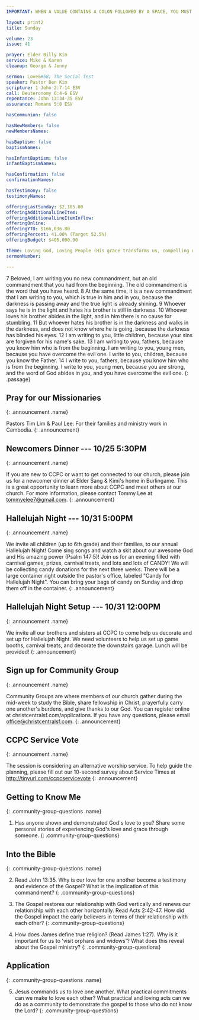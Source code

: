 ```yaml
---
IMPORTANT: WHEN A VALUE CONTAINS A COLON FOLLOWED BY A SPACE, YOU MUST USE &#58;

layout: print2
title: Sunday

volume: 23
issue: 41

prayer: Elder Billy Kim
service: Mike & Karen
cleanup: George & Jenny

sermon: Love&#58; The Social Test
speaker: Pastor Ben Kim
scripture: 1 John 2:7-14 ESV
call: Deuteronomy 6:4-6 ESV
repentance: John 13:34-35 ESV
assurance: Romans 5:8 ESV

hasCommunion: false

hasNewMembers: false
newMembersNames:

hasBaptism: false
baptismNames: 

hasInfantBaptism: false
infantBaptismNames: 

hasConfirmation: false
confirmationNames: 

hasTestimony: false
testimonyNames:

offeringLastSunday: $2,105.00
offeringAdditionalLineItem: 
offeringAdditionalLineItemInflow: 
offeringOnline: 
offeringYTD: $166,036.80
offeringPercent: 41.00% (Target 52.5%)
offeringBudget: $405,000.00

theme: Loving God, Loving People (His grace transforms us, compelling us to love others)
sermonNumber: 

---
```


7 Beloved, I am writing you no new commandment, but an old commandment that you had from the beginning. The old commandment is the word that you have heard. 8 At the same time, it is a new commandment that I am writing to you, which is true in him and in you, because the darkness is passing away and the true light is already shining. 9 Whoever says he is in the light and hates his brother is still in darkness. 10 Whoever loves his brother abides in the light, and in him there is no cause for stumbling. 11 But whoever hates his brother is in the darkness and walks in the darkness, and does not know where he is going, because the darkness has blinded his eyes. 12 I am writing to you, little children, because your sins are forgiven for his name's sake. 13 I am writing to you, fathers, because you know him who is from the beginning. I am writing to you, young men, because you have overcome the evil one. I write to you, children, because you know the Father. 14 I write to you, fathers, because you know him who is from the beginning. I write to you, young men, because you are strong, and the word of God abides in you, and you have overcome the evil one.
{: .passage}



## Pray for our Missionaries
{: .announcement .name}

Pastors Tim Lim & Paul Lee: For their families and ministry work in Cambodia.
{: .announcement}

## Newcomers Dinner --- 10/25 5:30PM
{: .announcement .name}

If you are new to CCPC or want to get connected to our church, please join us for a newcomer dinner at Elder Sang & Kimi's home in Burlingame. This is a great opportunity to learn more about CCPC and meet others at our church. For more information, please contact Tommy Lee at tommyelee7@gmail.com.
{: .announcement}

## Hallelujah Night --- 10/31 5:00PM
{: .announcement .name}

We invite all children (up to 6th grade) and their families, to our annual Hallelujah Night! Come sing songs and watch a skit about our awesome God and His amazing power (Psalm 147:5)! Join us for an evening filled with carnival games, prizes, carnival treats, and lots and lots of CANDY! We will be collecting candy donations for the next three weeks. There will be a large container right outside the pastor's office, labeled "Candy for Hallelujah Night". You can bring your bags of candy on Sunday and drop them off in the container.
{: .announcement}

## Hallelujah Night Setup --- 10/31 12:00PM
{: .announcement .name}

We invite all our brothers and sisters at CCPC to come help us decorate and set up for Hallelujah Night. We need volunteers to help us set up game booths, carnival treats, and decorate the downstairs garage.  Lunch will be provided! 
{: .announcement}

## Sign up for Community Group
{: .announcement .name}

Community Groups are where members of our church gather during the mid-week to study the Bible, share fellowship in Christ, prayerfully carry one another's burdens, and give thanks to our God. You can register online at christcentralsf.com/applications. If you have any questions, please email office@christcentralsf.com.
{: .announcement}

<!-- ## Giving at Christ Central
{: .announcement .name}

You now have the option of donating and providing offering to the church online by clicking on the giving link at christcentralsf.com. Refer to the FAQ section of the site for more information. Contact Billy Kim or email give@christcentral.com.
{: .announcement} -->

## CCPC Service Vote
{: .announcement .name}

The session is considering an alternative worship service. To help guide the planning, please fill out our 10-second survey about Service Times at http://tinyurl.com/ccpcservicevote
{: .announcement}



## Getting to Know Me
{: .community-group-questions .name}

1) Has anyone shown and demonstrated God's love to you? Share some personal stories of experiencing God's love and grace through someone.
{: .community-group-questions}

## Into the Bible
{: .community-group-questions .name}

2) Read John 13:35. Why is our love for one another become a testimony and evidence of the Gospel? What is the implication of this commandment?
{: .community-group-questions}

3) The Gospel restores our relationship with God vertically and renews our relationship with each other horizontally. Read Acts 2:42-47. How did the Gospel impact the early believers in terms of their relationship with each other?
{: .community-group-questions}

4) How does James define true religion? (Read James 1:27). Why is it important for us to 'visit orphans and widows'? What does this reveal about the Gospel ministry?
{: .community-group-questions}

## Application
{: .community-group-questions .name}

5) Jesus commands us to love one another. What practical commitments can we make to love each other? What practical and loving acts can we do as a community to demonstrate the gospel to those who do not know the Lord?
{: .community-group-questions}

 